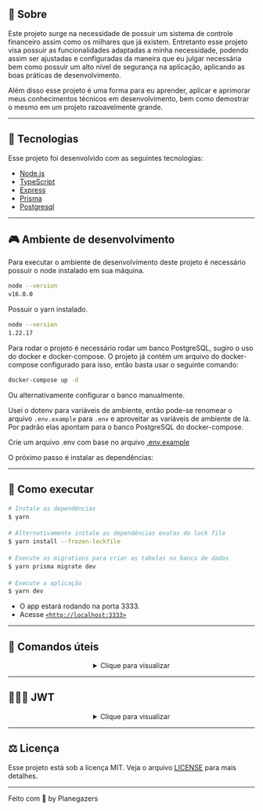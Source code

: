 ## 🍄 **Sobre**


Este projeto surge na necessidade de possuir um sistema de controle financeiro assim como os milhares que já existem. Entretanto esse projeto visa possuir as funcionalidades adaptadas a minha necessidade, podendo assim ser ajustadas e configuradas da maneira que eu julgar necessária bem como possuir um alto nível de segurança na aplicação, aplicando as boas práticas de desenvolvimento.

Além disso esse projeto é uma forma para eu aprender, aplicar e aprimorar meus conhecimentos técnicos em desenvolvimento, bem como demostrar o mesmo em um projeto razoavelmente grande.

---

## 🧪 **Tecnologias**

Esse projeto foi desenvolvido com as seguintes tecnologias:

- [Node.js](https://nodejs.org/)
- [TypeScript](https://www.typescriptlang.org/)
- [Express](https://expressjs.com/)
- [Prisma](https://www.prisma.io/)
- [Postgresql](https://www.postgresql.org/)

---

## 🎮 **Ambiente de desenvolvimento**

Para executar o ambiente de desenvolvimento deste projeto é necessário possuir o node instalado em sua máquina.

```bash
node --version
v16.0.0
```

Possuir o yarn instalado.

```bash
node --version
1.22.17
```

Para rodar o projeto é necessário rodar um banco PostgreSQL, sugiro o uso do docker e docker-compose. O projeto já contém um arquivo do docker-compose configurado para isso, então basta usar o seguinte comando:


```bash
docker-compose up -d
```

Ou alternativamente configurar o banco manualmente.

Usei o dotenv para variáveis de ambiente, então pode-se renomear o arquivo `.env.example` para `.env` e aproveitar as variáveis de ambiente de lá. Por padrão elas apontam para o banco PostgreSQL do docker-compose.

Crie um arquivo .env com base no arquivo [.env.example](.env.example)

O próximo passo é instalar as dependências:

---

## **🚀 Como executar**

```bash
# Instale as dependências
$ yarn

# Alternativamente instale as dependências exatas do lock file
$ yarn install --frozen-lockfile

# Execute as migrations para criar as tabelas no banco de dados
$ yarn prisma migrate dev

# Execute a aplicação
$ yarn dev
```

- O app estará rodando na porta 3333.
- Acesse [`<http://localhost:3333>`](http://localhost:3333)

---

## 🌊 **Comandos úteis**

<details>

<summary align='center'>Clique para visualizar</summary>

```bash
# start do projeto feito com
$ yarn init -y

# start do prisma
$ yarn prisma init

# run migrations
$ yarn prisma migrate dev

# interface do prisma com o banco de dados
$ yarn prisma studio
```

Comandos para criação de chaves privada e pública (testados no Linux e MacOS).

```bash
# gerar a chave privada 
$ openssl genrsa -out private-key.pem 2048

# gerar a chave pública com base na chave privada
$ openssl rsa -in private-key.pem -pubout -out public-key.pem
```
Para incluir as chaves no `.env` do projeto deverá ser substituido as quebras de linhas por `\n`


</details>

---

## 🏄🏾‍♂️ **JWT**

<details>

<summary align='center'>Clique para visualizar</summary>


O JWT é amplamente utilizado como uma forma de autenticação, porém, se não tivermos o conhecimento necessário e aplicarmos algumas boas práticas, esta forma de autenticação pode ter falhas que comprometem a segurança das nossas aplicações e dos nossos dados.

Refresh tokens são muito importantes quando queremos manter o nível de segurança da nossa aplicação alto, porém sem prejudicar a experiência dos usuários. Eles são usados para que as pessoas continuem "logadas", ou seja, sem precisarem ficar usando usuário e senha muitas vezes, mas ao mesmo tempo mantendo o tempo de expiração dos access tokens baixos.

Neste sentido foi realizado a implementação da autenticação onde é possível gerar um token e um refresh token com expiração e que será passado via cookies httponly. A geração de tokens é feita com o conceito de chave pública e chave privada, pois no momento que precisamos fornecer nossa secret para outros serviços verificar a autenticidade do JWT, aumentamos a chance da nossa secret vazar, tornando-se assim um problema de segurança. Dessa forma o serviço de autenticação irá conter a chave privada e os demais serviços que necessitam verificar o JWT é fornecido a chave pública. 
Também temos endpoints para realizar o refresh token verificando se o mesmo não foi expirado, bem como também possui endpoints para invalidar os refresh tokens no caso de um logout.

<img alt="index" src="./github/jwt.png">

</details>

---

## ⚖️ **Licença**

Esse projeto está sob a licença MIT. Veja o arquivo [LICENSE](LICENSE.md) para mais detalhes.

---

Feito com 💜 by Planegazers